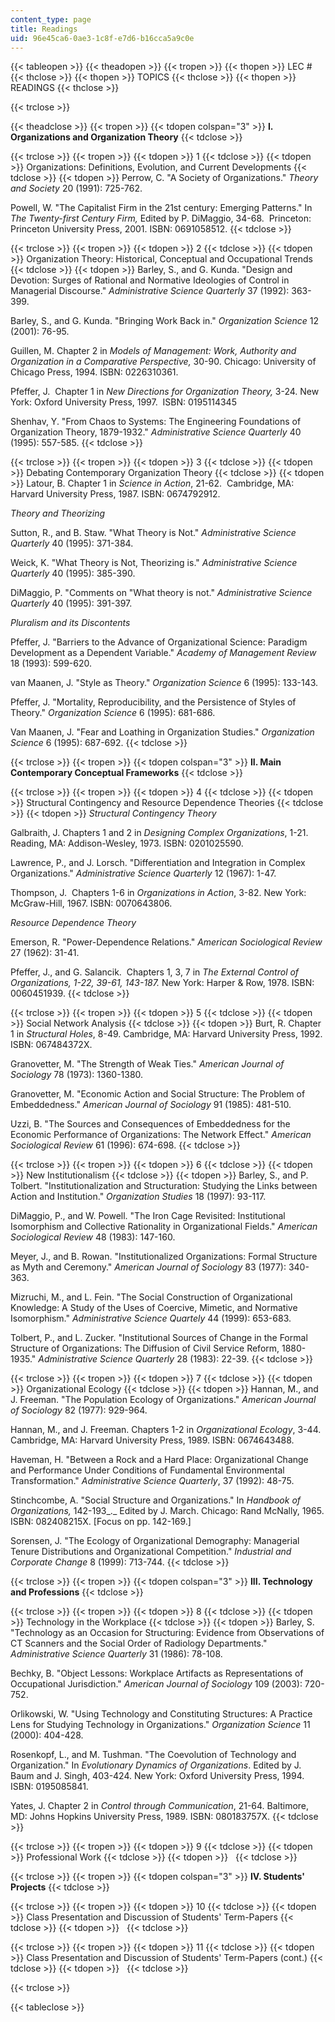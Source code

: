 ```yaml
---
content_type: page
title: Readings
uid: 96e45ca6-0ae3-1c8f-e7d6-b16cca5a9c0e
---
```


{{< tableopen >}}
{{< theadopen >}}
{{< tropen >}}
{{< thopen >}}
LEC #
{{< thclose >}}
{{< thopen >}}
TOPICS
{{< thclose >}}
{{< thopen >}}
READINGS
{{< thclose >}}

{{< trclose >}}

{{< theadclose >}}
{{< tropen >}}
{{< tdopen colspan="3" >}}
**I. Organizations and Organization Theory**
{{< tdclose >}}

{{< trclose >}}
{{< tropen >}}
{{< tdopen >}}
1
{{< tdclose >}}
{{< tdopen >}}
Organizations: Definitions, Evolution, and Current Developments
{{< tdclose >}}
{{< tdopen >}}
Perrow, C. "A Society of Organizations." _Theory and Society_ 20 (1991): 725-762.  
  
Powell, W. "The Capitalist Firm in the 21st century: Emerging Patterns." In _The Twenty-first Century Firm,_ Edited by P. DiMaggio, 34-68.  Princeton: Princeton University Press, 2001. ISBN: 0691058512.
{{< tdclose >}}

{{< trclose >}}
{{< tropen >}}
{{< tdopen >}}
2
{{< tdclose >}}
{{< tdopen >}}
Organization Theory: Historical, Conceptual and Occupational Trends
{{< tdclose >}}
{{< tdopen >}}
Barley, S., and G. Kunda. "Design and Devotion: Surges of Rational and Normative Ideologies of Control in Managerial Discourse." _Administrative Science Quarterly_ 37 (1992): 363-399.  
  
Barley, S., and G. Kunda. "Bringing Work Back in." _Organization Science_ 12 (2001): 76-95.  
  
Guillen, M. Chapter 2 in _Models of Management: Work, Authority and Organization in a Comparative Perspective,_ 30-90. Chicago: University of Chicago Press, 1994. ISBN: 0226310361.  
  
Pfeffer, J.  Chapter 1 in _New Directions for Organization Theory,_ 3-24. New York: Oxford University Press, 1997.  ISBN: 0195114345  
  
Shenhav, Y. "From Chaos to Systems: The Engineering Foundations of Organization Theory, 1879-1932." _Administrative Science Quarterly_ 40 (1995): 557-585.
{{< tdclose >}}

{{< trclose >}}
{{< tropen >}}
{{< tdopen >}}
3
{{< tdclose >}}
{{< tdopen >}}
Debating Contemporary Organization Theory
{{< tdclose >}}
{{< tdopen >}}
Latour, B. Chapter 1 in _Science in Action_, 21-62.  Cambridge, MA: Harvard University Press, 1987. ISBN: 0674792912.  
  
_Theory and Theorizing_  
  
Sutton, R., and B. Staw. "What Theory is Not." _Administrative Science Quarterly_ 40 (1995): 371-384.  
  
Weick, K. "What Theory is Not, Theorizing is." _Administrative Science Quarterly_ 40 (1995): 385-390.  
  
DiMaggio, P. "Comments on "What theory is not." _Administrative Science Quarterly_ 40 (1995): 391-397.  
  
_Pluralism and its Discontents_  
  
Pfeffer, J. "Barriers to the Advance of Organizational Science: Paradigm Development as a Dependent Variable." _Academy of Management Review_ 18 (1993): 599-620.  
  
van Maanen, J. "Style as Theory." _Organization Science_ 6 (1995): 133-143.  
  
Pfeffer, J. "Mortality, Reproducibility, and the Persistence of Styles of Theory." _Organization Science_ 6 (1995): 681-686.  
  
Van Maanen, J. "Fear and Loathing in Organization Studies." _Organization Science_ 6 (1995): 687-692.
{{< tdclose >}}

{{< trclose >}}
{{< tropen >}}
{{< tdopen colspan="3" >}}
**II. Main Contemporary Conceptual Frameworks**
{{< tdclose >}}

{{< trclose >}}
{{< tropen >}}
{{< tdopen >}}
4
{{< tdclose >}}
{{< tdopen >}}
Structural Contingency and Resource Dependence Theories
{{< tdclose >}}
{{< tdopen >}}
_Structural Contingency Theory_  
  
Galbraith, J. Chapters 1 and 2 in _Designing Complex Organizations_, 1-21. Reading, MA: Addison-Wesley, 1973. ISBN: 0201025590.  
  
Lawrence, P., and J. Lorsch. "Differentiation and Integration in Complex Organizations." _Administrative Science Quarterly_ 12 (1967): 1-47.  
  
Thompson, J.  Chapters 1-6 in _Organizations in Action_, 3-82. New York: McGraw-Hill, 1967. ISBN: 0070643806.  
  
_Resource Dependence Theory_  
  
Emerson, R. "Power-Dependence Relations." _American Sociological Review_ 27 (1962): 31-41.  
  
Pfeffer, J., and G. Salancik.  Chapters 1, 3, 7 in _The External Control of Organizations, 1-22, 39-61, 143-187._ New York: Harper & Row, 1978. ISBN: 0060451939.
{{< tdclose >}}

{{< trclose >}}
{{< tropen >}}
{{< tdopen >}}
5
{{< tdclose >}}
{{< tdopen >}}
Social Network Analysis
{{< tdclose >}}
{{< tdopen >}}
Burt, R. Chapter 1 in _Structural Holes_, 8-49. Cambridge, MA: Harvard University Press, 1992. ISBN: 067484372X.  
  
Granovetter, M. "The Strength of Weak Ties." _American Journal of Sociology_ 78 (1973): 1360-1380.  
  
Granovetter, M. "Economic Action and Social Structure: The Problem of Embeddedness." _American Journal of Sociology_ 91 (1985): 481-510.  
  
Uzzi, B. "The Sources and Consequences of Embeddedness for the Economic Performance of Organizations: The Network Effect." _American Sociological Review_ 61 (1996): 674-698.
{{< tdclose >}}

{{< trclose >}}
{{< tropen >}}
{{< tdopen >}}
6
{{< tdclose >}}
{{< tdopen >}}
New Institutionalism
{{< tdclose >}}
{{< tdopen >}}
Barley, S., and P. Tolbert. "Institutionalization and Structuration: Studying the Links between Action and Institution." _Organization Studies_ 18 (1997): 93-117.  
  
DiMaggio, P., and W. Powell. "The Iron Cage Revisited: Institutional Isomorphism and Collective Rationality in Organizational Fields." _American Sociological Review_ 48 (1983): 147-160.  
  
Meyer, J., and B. Rowan. "Institutionalized Organizations: Formal Structure as Myth and Ceremony." _American Journal of Sociology_ 83 (1977): 340-363.  
  
Mizruchi, M., and L. Fein. "The Social Construction of Organizational Knowledge: A Study of the Uses of Coercive, Mimetic, and Normative Isomorphism." _Administrative Science Quartely_ 44 (1999): 653-683.  
  
Tolbert, P., and L. Zucker. "Institutional Sources of Change in the Formal Structure of Organizations: The Diffusion of Civil Service Reform, 1880-1935." _Administrative Science Quarterly_ 28 (1983): 22-39.
{{< tdclose >}}

{{< trclose >}}
{{< tropen >}}
{{< tdopen >}}
7
{{< tdclose >}}
{{< tdopen >}}
Organizational Ecology
{{< tdclose >}}
{{< tdopen >}}
Hannan, M., and J. Freeman. "The Population Ecology of Organizations." _American Journal of Sociology_ 82 (1977): 929-964.  
  
Hannan, M., and J. Freeman. Chapters 1-2 in _Organizational Ecology_, 3-44. Cambridge, MA: Harvard University Press, 1989. ISBN: 0674643488.  
  
Haveman, H. "Between a Rock and a Hard Place: Organizational Change and Performance Under Conditions of Fundamental Environmental Transformation." _Administrative Science Quarterly_, 37 (1992): 48-75.  
  
Stinchcombe, A. "Social Structure and Organizations." In _Handbook of Organizations,_ 142-193_._ Edited by J. March. Chicago: Rand McNally, 1965. ISBN: 082408215X. \[Focus on pp. 142-169.\]  
  
Sorensen, J. "The Ecology of Organizational Demography: Managerial Tenure Distributions and Organizational Competition." _Industrial and Corporate Change_ 8 (1999): 713-744.
{{< tdclose >}}

{{< trclose >}}
{{< tropen >}}
{{< tdopen colspan="3" >}}
**III. Technology and Professions**
{{< tdclose >}}

{{< trclose >}}
{{< tropen >}}
{{< tdopen >}}
8
{{< tdclose >}}
{{< tdopen >}}
Technology in the Workplace
{{< tdclose >}}
{{< tdopen >}}
Barley, S. "Technology as an Occasion for Structuring: Evidence from Observations of CT Scanners and the Social Order of Radiology Departments." _Administrative Science Quarterly_ 31 (1986): 78-108.  
  
Bechky, B. "Object Lessons: Workplace Artifacts as Representations of Occupational Jurisdiction." _American Journal of Sociology_ 109 (2003): 720-752.  
  
Orlikowski, W. "Using Technology and Constituting Structures: A Practice Lens for Studying Technology in Organizations." _Organization Science_ 11 (2000): 404-428.  
  
Rosenkopf, L., and M. Tushman. "The Coevolution of Technology and Organization." In _Evolutionary Dynamics of Organizations_. Edited by J. Baum and J. Singh, 403-424. New York: Oxford University Press, 1994. ISBN: 0195085841.  
  
Yates, J. Chapter 2 in _Control through Communication_, 21-64. Baltimore, MD: Johns Hopkins University Press, 1989. ISBN: 080183757X.
{{< tdclose >}}

{{< trclose >}}
{{< tropen >}}
{{< tdopen >}}
9
{{< tdclose >}}
{{< tdopen >}}
Professional Work
{{< tdclose >}}
{{< tdopen >}}
 
{{< tdclose >}}

{{< trclose >}}
{{< tropen >}}
{{< tdopen colspan="3" >}}
**IV. Students' Projects**
{{< tdclose >}}

{{< trclose >}}
{{< tropen >}}
{{< tdopen >}}
10
{{< tdclose >}}
{{< tdopen >}}
Class Presentation and Discussion of Students' Term-Papers
{{< tdclose >}}
{{< tdopen >}}
 
{{< tdclose >}}

{{< trclose >}}
{{< tropen >}}
{{< tdopen >}}
11
{{< tdclose >}}
{{< tdopen >}}
Class Presentation and Discussion of Students' Term-Papers (cont.)
{{< tdclose >}}
{{< tdopen >}}
 
{{< tdclose >}}

{{< trclose >}}

{{< tableclose >}}